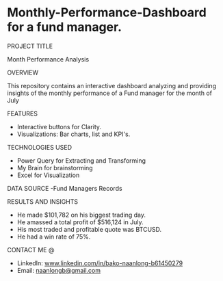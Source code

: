# Monthly-Performance-Dashboard for a fund manager.

PROJECT TITLE

Month Performance Analysis

OVERVIEW

This repository contains an interactive dashboard analyzing and providing insights of the monthly performance of a Fund manager for the month of July

FEATURES
- Interactive buttons for Clarity.
- Visualizations: Bar charts, list and KPI's.

TECHNOLOGIES USED
- Power Query for Extracting and Transforming
- My Brain for brainstorming
- Excel for Visualization

DATA SOURCE
-Fund Managers Records

RESULTS AND INSIGHTS
- He made $101,782 on his biggest trading day.
- He amassed a total profit of $516,124 in July.
- His most traded and profitable quote was BTCUSD.
- He had a win rate of 75%.

CONTACT ME @
- LinkedIn: www.linkedin.com/in/bako-naanlong-b61450279
- Email: naanlongb@gmail.com

